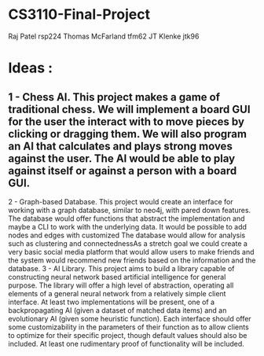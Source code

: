 # CS3110-Final-Project
Raj Patel rsp224
Thomas McFarland tfm62
JT Klenke jtk96

# Ideas :

## 1 - Chess AI. This project makes a game of traditional chess. We will implement a board GUI for the user the interact with to move pieces by clicking or dragging them. We will also program an AI that calculates and plays strong moves against the user. The AI would be able to play against itself or against a person with a board GUI.
2 - Graph-based Database. This project would create an interface for working with a graph database, similar to neo4j, with pared down features. The database would offer functions that abstract the implementation and maybe a CLI to work with the underlying data. It would be possible to add nodes and edges with customized  The database would allow for analysis such as clustering and connectednessAs a stretch goal we could create a very basic social media platform that would allow users to make friends and the system would recommend new friends based on the information and the database.
3 - AI Library. This project aims to build a library capable of constructing neural network based artificial intelligence for general purpose. The library will offer a high level of abstraction, operating all elements of a general neural network from a relatively simple client interface. At least two implementations will be present, one of a backpropagating AI (given a dataset of matched data items) and an evolutionary AI (given some heuristic function). Each interface should offer some customizability in the parameters of their function as to allow clients to optimize for their specific project, though default values should also be included. At least one rudimentary proof of functionality will be included.
